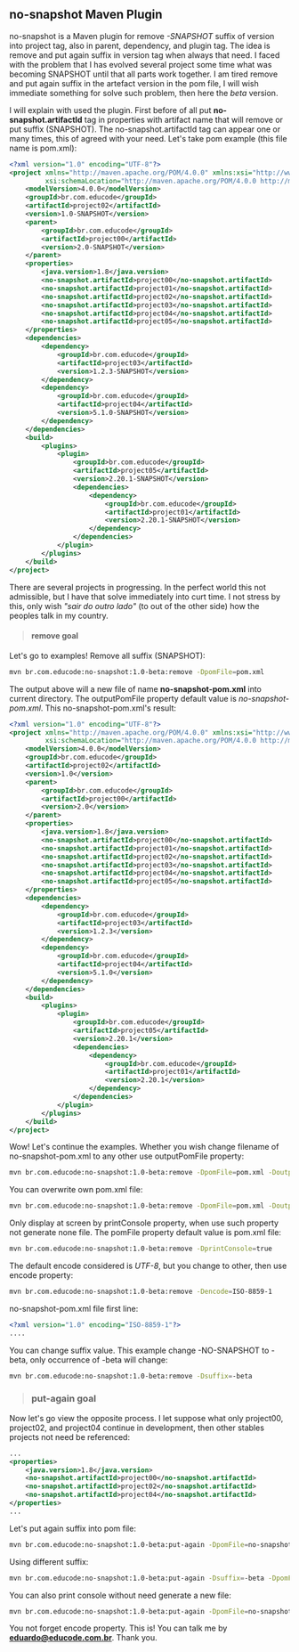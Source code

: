 ## no-snapshot Maven Plugin 

no-snapshot is a Maven plugin for remove *-SNAPSHOT* suffix of version into project tag, also in parent, dependency, and plugin tag. The idea is remove and put again suffix in version tag when always that need. I faced with the problem that I has evolved several project some time what was becoming SNAPSHOT until that all parts work together. I am tired remove and put again suffix in the artefact version in the pom file, I will wish immediate something for solve such problem, then here the *beta* version.

I will explain with used the plugin. First before of all put **no-snapshot.artifactId** tag in properties with artifact name that will remove or put suffix (SNAPSHOT). The no-snapshot.artifactId tag can appear one or many times, this of agreed with your need. Let's take pom example (this file name is pom.xml):

```xml
<?xml version="1.0" encoding="UTF-8"?>
<project xmlns="http://maven.apache.org/POM/4.0.0" xmlns:xsi="http://www.w3.org/2001/XMLSchema-instance"
         xsi:schemaLocation="http://maven.apache.org/POM/4.0.0 http://maven.apache.org/xsd/maven-4.0.0.xsd">
    <modelVersion>4.0.0</modelVersion>
    <groupId>br.com.educode</groupId>
    <artifactId>project02</artifactId>
    <version>1.0-SNAPSHOT</version>
    <parent>
        <groupId>br.com.educode</groupId>
        <artifactId>project00</artifactId>
        <version>2.0-SNAPSHOT</version>
    </parent>
    <properties>
        <java.version>1.8</java.version>
        <no-snapshot.artifactId>project00</no-snapshot.artifactId>
        <no-snapshot.artifactId>project01</no-snapshot.artifactId>
        <no-snapshot.artifactId>project02</no-snapshot.artifactId>
        <no-snapshot.artifactId>project03</no-snapshot.artifactId>
        <no-snapshot.artifactId>project04</no-snapshot.artifactId>
        <no-snapshot.artifactId>project05</no-snapshot.artifactId>
    </properties>
    <dependencies>
        <dependency>
            <groupId>br.com.educode</groupId>
            <artifactId>project03</artifactId>
            <version>1.2.3-SNAPSHOT</version>
        </dependency>
        <dependency>
            <groupId>br.com.educode</groupId>
            <artifactId>project04</artifactId>
            <version>5.1.0-SNAPSHOT</version>
        </dependency>
    </dependencies>
    <build>
        <plugins>
            <plugin>
                <groupId>br.com.educode</groupId>
                <artifactId>project05</artifactId>
                <version>2.20.1-SNAPSHOT</version>
                <dependencies>
                    <dependency>
                        <groupId>br.com.educode</groupId>
                        <artifactId>project01</artifactId>
                        <version>2.20.1-SNAPSHOT</version>
                    </dependency>
                </dependencies>
            </plugin>
        </plugins>
    </build>
</project>
```

There are several projects in progressing. In the perfect world this not admissible, but I have that solve immediately into curt time. I not stress by this, only wish *"sair do outro lado"* (to out of the other side) how the peoples talk in my country.



> #### remove goal

Let's go to examples! Remove all suffix (SNAPSHOT):
```bash
mvn br.com.educode:no-snapshot:1.0-beta:remove -DpomFile=pom.xml
```


The output above will a new file of name **no-snapshot-pom.xml** into current directory. The outputPomFile property default value is *no-snapshot-pom.xml*. This no-snapshot-pom.xml's result:
```xml
<?xml version="1.0" encoding="UTF-8"?>
<project xmlns="http://maven.apache.org/POM/4.0.0" xmlns:xsi="http://www.w3.org/2001/XMLSchema-instance" 
         xsi:schemaLocation="http://maven.apache.org/POM/4.0.0 http://maven.apache.org/xsd/maven-4.0.0.xsd">
    <modelVersion>4.0.0</modelVersion>
    <groupId>br.com.educode</groupId>
    <artifactId>project02</artifactId>
    <version>1.0</version>
    <parent>
        <groupId>br.com.educode</groupId>
        <artifactId>project00</artifactId>
        <version>2.0</version>
    </parent>
    <properties>
        <java.version>1.8</java.version>
        <no-snapshot.artifactId>project00</no-snapshot.artifactId>
        <no-snapshot.artifactId>project01</no-snapshot.artifactId>
        <no-snapshot.artifactId>project02</no-snapshot.artifactId>
        <no-snapshot.artifactId>project03</no-snapshot.artifactId>
        <no-snapshot.artifactId>project04</no-snapshot.artifactId>
        <no-snapshot.artifactId>project05</no-snapshot.artifactId>
    </properties>
    <dependencies>
        <dependency>
            <groupId>br.com.educode</groupId>
            <artifactId>project03</artifactId>
            <version>1.2.3</version>
        </dependency>
        <dependency>
            <groupId>br.com.educode</groupId>
            <artifactId>project04</artifactId>
            <version>5.1.0</version>
        </dependency>
    </dependencies>
    <build>
        <plugins>
            <plugin>
                <groupId>br.com.educode</groupId>
                <artifactId>project05</artifactId>
                <version>2.20.1</version>
                <dependencies>
                    <dependency>
                        <groupId>br.com.educode</groupId>
                        <artifactId>project01</artifactId>
                        <version>2.20.1</version>
                    </dependency>
                </dependencies>
            </plugin>
        </plugins>
    </build>
</project>
```


Wow! Let's continue the examples. Whether you wish change filename of no-snapshot-pom.xml to any other use outputPomFile property:
```bash
mvn br.com.educode:no-snapshot:1.0-beta:remove -DpomFile=pom.xml -DoutputPomFile=pom-test.xml
```


You can overwrite own pom.xml file:
```bash
mvn br.com.educode:no-snapshot:1.0-beta:remove -DpomFile=pom.xml -DoutputPomFile=pom.xml
```


Only display at screen by printConsole property, when use such property not generate none file. The pomFile property default value is pom.xml file:
```bash
mvn br.com.educode:no-snapshot:1.0-beta:remove -DprintConsole=true
```


The default encode considered is *UTF-8*, but you change to other, then use encode property:
```bash
mvn br.com.educode:no-snapshot:1.0-beta:remove -Dencode=ISO-8859-1
```


no-snapshot-pom.xml file first line:
```xml
<?xml version="1.0" encoding="ISO-8859-1"?>
....
```


You can change suffix value. This example change -NO-SNAPSHOT to -beta, only occurrence of -beta will change: 
```bash
mvn br.com.educode:no-snapshot:1.0-beta:remove -Dsuffix=-beta
```



> ### put-again goal

Now let's go view the opposite process. I let suppose what only project00, project02, and project04 continue in development, then other stables projects not need be referenced:
```xml
...
<properties>
    <java.version>1.8</java.version>
    <no-snapshot.artifactId>project00</no-snapshot.artifactId>
    <no-snapshot.artifactId>project02</no-snapshot.artifactId>
    <no-snapshot.artifactId>project04</no-snapshot.artifactId>
</properties>
...
```


Let's put again suffix into pom file:
```bash
mvn br.com.educode:no-snapshot:1.0-beta:put-again -DpomFile=no-snapshot-pom.xml -DoutputPomFile=put-again-pom.xml
```


Using different suffix:
```bash
mvn br.com.educode:no-snapshot:1.0-beta:put-again -Dsuffix=-beta -DpomFile=no-snapshot-pom.xml -DoutputPomFile=beta-suffix-pom.xml
```


You can also print console without need generate a new file:
```bash
mvn br.com.educode:no-snapshot:1.0-beta:put-again -DpomFile=no-snapshot-pom.xml -DprintConsole=true
```


You not forget encode property. This is! You can talk me by **eduardo@educode.com.br**. Thank you.
